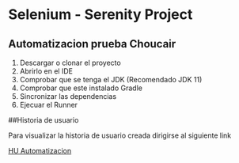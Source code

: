 # Selenium - Serenity Project
## Automatizacion prueba Choucair

1. Descargar o clonar el proyecto 
2. Abrirlo en el IDE 
3. Comprobar que se tenga el JDK (Recomendado JDK 11) 
4. Comprobar que este instalado Gradle
5. Sincronizar las dependencias 
6. Ejecuar el Runner


##Historia de usuario 

Para visualizar la historia de usuario creada dirigirse al siguiente link 

[HU Automatizacion]([https://drive.google.com/file/d/16jeI0r27EJQEirQyBTCSRfZf5rLrAR3X/view?usp=sharing](https://docs.google.com/spreadsheets/d/1I-uYSI0YL3yhfhPDwE7eBaSsgz0iPNMLhLd8yCGCYhU/edit?usp=sharing))
